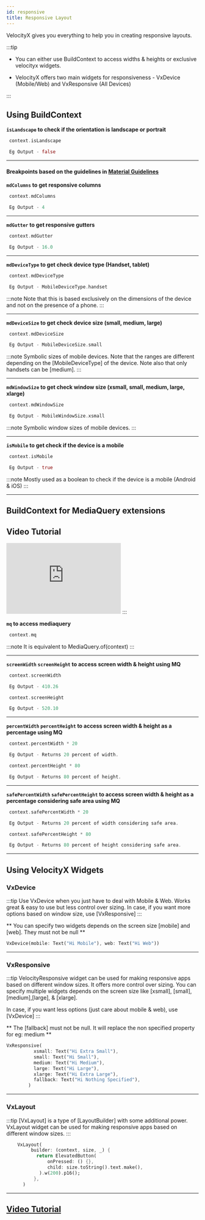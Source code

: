 ```yaml
---
id: responsive
title: Responsive Layout
---
```


VelocityX gives you everything to help you in creating responsive layouts.

:::tip

- You can either use BuildContext to access widths & heights or exclusive velocityx widgets.

- VelocityX offers two main widgets for responsiveness - VxDevice (Mobile/Web) and VxResponsive (All Devices)

:::

## Using BuildContext

**`isLandscape` to check if the orientation is landscape or portrait**

```dart
 context.isLandscape

 Eg Output - false
```

---

#### Breakpoints based on the guidelines in [Material Guidelines](https://material.io/guidelines/layout/responsive-ui.html)

**`mdColumns` to get responsive columns**

```dart
 context.mdColumns

 Eg Output - 4
```

---

**`mdGutter` to get responsive gutters**

```dart
 context.mdGutter

 Eg Output - 16.0
```

---

**`mdDeviceType` to get check device type (Handset, tablet)**

```dart
 context.mdDeviceType

 Eg Output - MobileDeviceType.handset
```

:::note
Note that this is based exclusively on the dimensions of the device and
not on the presence of a phone.
:::

---

**`mdDeviceSize` to get check device size (small, medium, large)**

```dart
 context.mdDeviceSize

 Eg Output - MobileDeviceSize.small
```

:::note
Symbolic sizes of mobile devices.
Note that the ranges are different depending on the [MobileDeviceType] of the device. Note also that only handsets can be [medium].
:::

---

**`mdWindowSize` to get check window size (xsmall, small, medium, large, xlarge)**

```dart
 context.mdWindowSize

 Eg Output - MobileWindowSize.xsmall
```

:::note
Symbolic window sizes of mobile devices.
:::

---

**`isMobile` to get check if the device is a mobile**

```dart
 context.isMobile

 Eg Output - true
```

:::note
Mostly used as a boolean to check if the device is a mobile (Android & iOS)
:::

---

## BuildContext for MediaQuery extensions

## Video Tutorial

<iframe width="300" height="185" src="https://www.youtube.com/embed/LMqPIfWW-JQ" frameborder="0" allow="accelerometer; autoplay; clipboard-write; encrypted-media; gyroscope; picture-in-picture" allowfullscreen></iframe>
:::

**`mq` to access mediaquery**

```dart
 context.mq
```

:::note
It is equivalent to MediaQuery.of(context)
:::

---

**`screenWidth` `screenHeight` to access screen width & height using MQ**

```dart
 context.screenWidth

 Eg Output - 410.26

 context.screenHeight

 Eg Output - 520.10

```

---

**`percentWidth` `percentHeight` to access screen width & height as a percentage using MQ**

```dart
 context.percentWidth * 20

 Eg Output - Returns 20 percent of width.

 context.percentHeight * 80

 Eg Output - Returns 80 percent of height.

```

---

**`safePercentWidth` `safePercentHeight` to access screen width & height as a percentage considering safe area using MQ**

```dart
 context.safePercentWidth * 20

 Eg Output - Returns 20 percent of width considering safe area.

 context.safePercentHeight * 80

 Eg Output - Returns 80 percent of height considering safe area.

```

---

## Using VelocityX Widgets

### VxDevice

:::tip
Use VxDevice when you just have to deal with Mobile & Web. Works great & easy to use but less control over sizing.
In case, if you want more options based on window size, use [VxResponsive]
:::

** You can specify two widgets depends on the screen size [mobile] and [web]. They must not be null **

```dart
VxDevice(mobile: Text("Hi Mobile"), web: Text("Hi Web"))
```

---

### VxResponsive

:::tip
VelocityResponsive widget can be used for making responsive apps based on different window sizes.
It offers more control over sizing.
You can specify multiple widgets depends on the screen size like [xsmall], [small], [medium],[large],
& [xlarge].

In case, if you want less options (just care about mobile & web), use [VxDevice]
:::

** The [fallback] must not be null. It will replace the non specified property for eg: medium **

```dart
VxResponsive(
          xsmall: Text("Hi Extra Small"),
          small: Text("Hi Small"),
          medium: Text("Hi Medium"),
          large: Text("Hi Large"),
          xlarge: Text("Hi Extra Large"),
          fallback: Text("Hi Nothing Specified"),
        )
```
---

### VxLayout

:::tip
[VxLayout] is a type of [LayoutBuilder] with some additional power. VxLayout widget can be used for making responsive apps based on different window sizes.
:::

```dart
    VxLayout(
         builder: (context, size, _) {
           return ElevatedButton(
               onPressed: () {},
               child: size.toString().text.make(),
            ).w(200).p16();
          },
      )
```

---

## [Video Tutorial](https://youtu.be/0GjsJEF9MaA)
